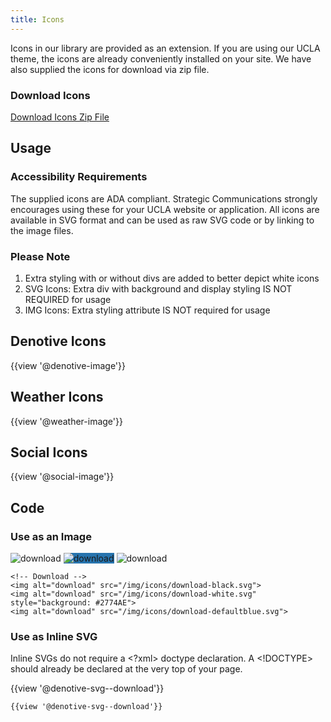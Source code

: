 ```yaml
---
title: Icons
---
```

Icons in our library are provided as an extension. If you are using our UCLA theme, the icons are already conveniently installed on your site. We have also supplied the icons for download via zip file.

### **Download Icons**
<a class="create-button" href="https://ucla-fractal.s3-us-west-1.amazonaws.com/UCLA-WEB-ICONS.zip">Download Icons Zip File</a>

## **Usage**

### **Accessibility Requirements**
The supplied icons are ADA compliant. Strategic Communications strongly encourages using these for your UCLA website or application. All icons are available in SVG format and can be used as raw SVG code or by linking to the image files.


### **Please Note**
1. Extra styling with or without divs are added to better depict white icons
1. SVG Icons: Extra div with background and display styling IS NOT REQUIRED for usage
1. IMG Icons: Extra styling attribute IS NOT required for usage

## Denotive Icons
{{view '@denotive-image'}}

## Weather Icons
{{view '@weather-image'}}

## Social Icons
{{view '@social-image'}}

## Code

### **Use as an Image**

<img alt="download" src="/img/icons/download-black.svg">
<img alt="download" src="/img/icons/download-white.svg" style="background: #2774AE">
<img alt="download" src="/img/icons/download-defaultblue.svg">

```
<!-- Download -->
<img alt="download" src="/img/icons/download-black.svg">
<img alt="download" src="/img/icons/download-white.svg" style="background: #2774AE">
<img alt="download" src="/img/icons/download-defaultblue.svg">
```

### **Use as Inline SVG**

Inline SVGs do not require a <?xml> doctype declaration. A <!DOCTYPE> should already be declared at the very top of your page.

{{view '@denotive-svg--download'}}
```
{{view '@denotive-svg--download'}}
```
